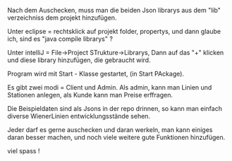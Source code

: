 
Nach dem Auschecken, muss man die beiden Json librarys aus dem "lib" verzeichniss dem projekt hinzufügen.

Unter eclipse  = rechtsklick auf projekt folder, propertys, und dann glaube ich, sind es "java compile librarys" ? 

Unter intelliJ = File->Project STrukture->Librarys, Dann auf das "+" klicken und diese library hinzufügen, die gebraucht wird.


Program wird mit Start - Klasse gestartet, (in Start PAckage).

Es gibt zwei modi = Client und Admin. Als admin, kann man Linien und Stationen anlegen, als Kunde kann man Preise erffragen.

Die Beispieldaten sind als Jsons in der repo drinnen, so kann man einfach diverse WienerLinien entwicklungsstände sehen.

Jeder darf es gerne auschecken und daran werkeln, man kann einiges daran besser machen, und noch viele weitere gute Funktionen hinzufügen.

viel spass ! 
